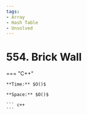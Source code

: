 ```yaml
---
tags:
- Array
- Hash Table
- Unsolved
---
```



# 554. Brick Wall

=== "C++"

    **Time:** $O()$

    **Space:** $O()$

    ``` c++
    ```